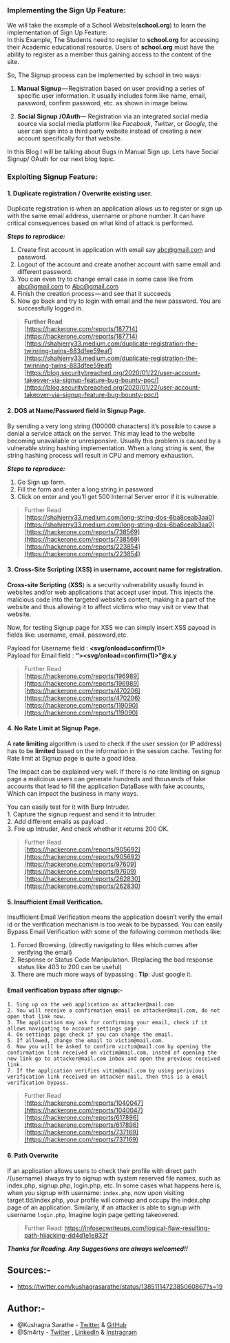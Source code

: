 ### Implementing the Sign Up Feature:

We will take the example of a School Website(**school.org**) to learn the implementation of Sign Up Feature:  
In this Example, The Students need to register to **school.org** for accessing their Academic educational resource. Users of **school.org** must have the ability to register as a member thus gaining access to the content of the site.

So, The Signup process can be implemented by school in two ways:

1.  **Manual Signup** — Registration based on user providing a series of specific user information. It usually includes form like name, email, password, confirm password, etc. as shown in image below.

2.  **Social Signup** **/OAuth**— Registration via an integrated social media source via social media platform like _Facebook_, _Twitter_, or _Google_, the user can sign into a third party website instead of creating a new account specifically for that website.

In this Blog I will be talking about Bugs in Manual Sign up. Lets have Social Signup/ OAuth for our next blog topic.

### Exploiting Signup Feature:

#### 1\. Duplicate registration / Overwrite existing user.

Duplicate registration is when an application allows us to register or sign up with the same email address, username or phone number. It can have critical consequences based on what kind of attack is performed.

**_Steps to reproduce:_**

1. Create first account in application with email say [abc@gmail.com](mailto:abc@gmail.com) and password.
2. Logout of the account and create another account with same email and different password.
3. You can even try to change email case in some case like from [abc@gmail.com](mailto:abc@gmail.com) to [Abc@gmail.com](mailto:Abc@gmail.com)
4. Finish the creation process — and see that it succeeds
5. Now go back and try to login with email and the new password. You are successfully logged in.

> **Further Read**  
>  [https://hackerone.com/reports/187714](https://hackerone.com/reports/187714)  
>  [https://shahjerry33.medium.com/duplicate-registration-the-twinning-twins-883dfee59eaf](https://shahjerry33.medium.com/duplicate-registration-the-twinning-twins-883dfee59eaf)  
>  [https://blog.securitybreached.org/2020/01/22/user-account-takeover-via-signup-feature-bug-bounty-poc/](https://blog.securitybreached.org/2020/01/22/user-account-takeover-via-signup-feature-bug-bounty-poc/)

#### 2\. DOS at Name/Password field in Signup Page.

By sending a very long string (100000 characters) it’s possible to cause a denial a service attack on the server. This may lead to the website becoming unavailable or unresponsive. Usually this problem is caused by a vulnerable string hashing implementation. When a long string is sent, the string hashing process will result in CPU and memory exhaustion.

**_Steps to reproduce:_**

1. Go Sign up form.
2. Fill the form and enter a long string in password
3. Click on enter and you’ll get 500 Internal Server error if it is vulnerable.

> Further Read  
>  [https://shahjerry33.medium.com/long-string-dos-6ba8ceab3aa0](https://shahjerry33.medium.com/long-string-dos-6ba8ceab3aa0)  
>  [https://hackerone.com/reports/738569](https://hackerone.com/reports/738569)  
>  [https://hackerone.com/reports/223854](https://hackerone.com/reports/223854)

#### 3\. Cross-Site Scripting (XSS) in username, account name for registration.

**Cross-site Scripting** (**XSS**) is a security vulnerability usually found in websites and/or web applications that accept user input. This injects the malicious code into the targeted website’s content, making it a part of the website and thus allowing it to affect victims who may visit or view that website.

Now, for testing Signup page for XSS we can simply insert XSS payoad in fields like: username, email, password,etc.

Payload for Username field : **<svg/onload=confirm(1)>**  
Payload for Email field : **“><svg/onload=confirm(1)>”@x.y**

> Further Read  
>  [https://hackerone.com/reports/196989](https://hackerone.com/reports/196989)  
>  [https://hackerone.com/reports/470206](https://hackerone.com/reports/470206)  
>  [https://hackerone.com/reports/119090](https://hackerone.com/reports/119090)

#### 4\. No Rate Limit at Signup Page.

A **rate limiting** algorithm is used to check if the user session (or IP address) has to be **limited** based on the information in the session cache. Testing for Rate limit at Signup page is quite a good idea.

The Impact can be explained very well. If there is no rate limiting on signup page a malicious users can generate hundreds and thousands of fake accounts that lead to fill the application DataBase with fake accounts, Which can impact the business in many ways.

You can easily test for it with Burp Intruder.  
1\. Capture the signup request and send it to Intruder.  
2\. Add different emails as payload .  
3\. Fire up Intruder, And check whether it returns 200 OK.

> Further Read  
>  [https://hackerone.com/reports/905692](https://hackerone.com/reports/905692)  
>  [https://hackerone.com/reports/97609](https://hackerone.com/reports/97609)  
>  [https://hackerone.com/reports/262830](https://hackerone.com/reports/262830)

#### 5\. Insufficient Email Verification.

Insufficient Email Verification means the application doesn’t verify the email id or the verification mechanism is too weak to be bypassed. You can easily Bypass Email Verification with some of the following common methods like:

1.  Forced Browsing. (directly navigating to files which comes after verifying the email)
2.  Response or Status Code Manipulation. (Replacing the bad response status like 403 to 200 can be useful)
3.  There are much more ways of bypassing . **Tip**: Just google it.

#### Email verification bypass after signup:-

```
1. Sing up on the web application as attacker@mail.com
2. You will receive a confirmation email on attacker@mail.com, do not open that link now.
3. The application may ask for confirming your email, check if it allows navigating to account settings page.
4. On settings page check if you can change the email.
5. If allowed, change the email to victim@mail.com.
6. Now you will be asked to confirm victim@mail.com by opening the confirmation link received on victim@mail.com, insted of opening the new link go to attacker@mail.com inbox and open the previous received link.
7. If the application verifies vitim@mail.com by using perivious verification link received on attacker mail, then this is a email verification bypass.
```

> Further Read  
>  [https://hackerone.com/reports/1040047](https://hackerone.com/reports/1040047)  
>  [https://hackerone.com/reports/617896](https://hackerone.com/reports/617896)  
>  [https://hackerone.com/reports/737169](https://hackerone.com/reports/737169)

#### 6\. Path Overwrite

If an application allows users to check their profile with direct path /{username} always try to signup with system reserved file names, such as index.php, signup.php, login.php, etc. In some cases what happens here is, when you signup with username: `index.php`, now upon visiting target.tld/index.php, your profile will comeup and occupy the index.php page of an application. Similarly, if an attacker is able to signup with username `login.php`, Imagine login page getting takeovered.

> Further Read:
> https://infosecwriteups.com/logical-flaw-resulting-path-hijacking-dd4d1e1e832f

**_Thanks for Reading. Any Suggestions are always welcomed!!_**

## Sources:-

-   https://twitter.com/kushagrasarathe/status/1385111472385060867?s=19

## Author:-

-   @Kushagra Sarathe - [Twitter](https://twitter.com/kushagrasarathe) & [GitHub](https://github.com/kushagrasarathe)
-   @Sm4rty - [Twitter](https://twitter.com/Sm4rty_) , [LinkedIn](https://www.linkedin.com/in/sm4rty) & [Instragram](https://www.instagram.com/sm4rty)
